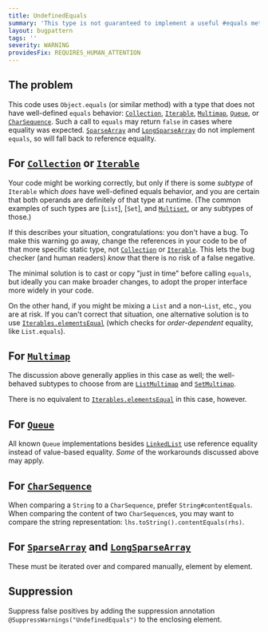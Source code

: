 ```yaml
---
title: UndefinedEquals
summary: 'This type is not guaranteed to implement a useful #equals method.'
layout: bugpattern
tags: ''
severity: WARNING
providesFix: REQUIRES_HUMAN_ATTENTION
---
```


<!--
*** AUTO-GENERATED, DO NOT MODIFY ***
To make changes, edit the @BugPattern annotation or the explanation in docs/bugpattern.
-->

## The problem
This code uses `Object.equals` (or similar method) with a type that does not
have well-defined `equals` behavior: [`Collection`], [`Iterable`], [`Multimap`],
[`Queue`], or [`CharSequence`]. Such a call to `equals` may return `false` in
cases where equality was expected. [`SparseArray`] and [`LongSparseArray`] do
not implement `equals`, so will fall back to reference equality.

## For [`Collection`] or [`Iterable`]

Your code might be working correctly, but only if there is some *subtype* of
`Iterable` which *does* have well-defined equals behavior, and you are certain
that both operands are definitely of that type at runtime. (The common examples
of such types are [`List`], [`Set`], and [`Multiset`], or any subtypes of
those.)

If this describes your situation, congratulations: you don't have a bug. To make
this warning go away, change the references in your code to be of that more
specific static type, not [`Collection`] or [`Iterable`]. This lets the bug
checker (and human readers) *know* that there is no risk of a false negative.

The minimal solution is to cast or copy "just in time" before calling `equals`,
but ideally you can make broader changes, to adopt the proper interface more
widely in your code.

On the other hand, if you might be mixing a `List` and a non-`List`, etc., you
are at risk. If you can't correct that situation, one alternative solution is to
use [`Iterables.elementsEqual`] \(which checks for *order-dependent* equality,
like `List.equals`\).

## For [`Multimap`]

The discussion above generally applies in this case as well; the well-behaved
subtypes to choose from are [`ListMultimap`] and [`SetMultimap`].

There is no equivalent to [`Iterables.elementsEqual`] in this case, however.

## For [`Queue`]

All known `Queue` implementations besides [`LinkedList`] use reference equality
instead of value-based equality. *Some* of the workarounds discussed above may
apply.

## For [`CharSequence`]

When comparing a `String` to a `CharSequence`, prefer `String#contentEquals`.
When comparing the content of two `CharSequence`s, you may want to compare the
string representation: `lhs.toString().contentEquals(rhs)`.

## For [`SparseArray`] and [`LongSparseArray`]

These must be iterated over and compared manually, element by element.

[`Collection`]: https://docs.oracle.com/javase/8/docs/api/java/util/Collection.html
[`Iterable`]: https://docs.oracle.com/javase/8/docs/api/java/lang/Iterable.html
[`Iterables.elementsEqual`]: https://google.github.io/guava/releases/snapshot/api/docs/com/google/common/collect/Iterables.html#elementsEqual-java.lang.Iterable-java.lang.Iterable-
[`LinkedList`]: http://docs.oracle.com/javase/8/docs/api/java/util/LinkedList.html
[`ListMultimap`]: https://google.github.io/guava/releases/snapshot/api/docs/com/google/common/collect/ListMultimap.html
[`LongSparseArray`]: https://developer.android.com/reference/android/util/LongSparseArray
[`Multimap`]: https://google.github.io/guava/releases/snapshot/api/docs/com/google/common/collect/Multimap.html
[`Multiset`]: https://google.github.io/guava/releases/snapshot/api/docs/com/google/common/collect/Multiset.html
[`SetMultimap`]: https://google.github.io/guava/releases/snapshot/api/docs/com/google/common/collect/SetMultimap.html
[`SparseArray`]: https://developer.android.com/reference/android/util/SparseArray
[`Queue`]: http://docs.oracle.com/javase/8/docs/api/java/util/Queue.html
[`CharSequence`]: http://docs.oracle.com/javase/8/docs/api/java/lang/CharSequence.html

## Suppression
Suppress false positives by adding the suppression annotation `@SuppressWarnings("UndefinedEquals")` to the enclosing element.
